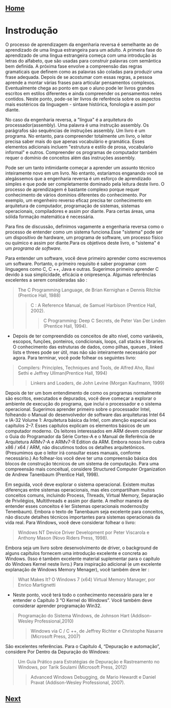 [Home](readme.md)
-------------------

# Instrodução


O processo de aprendizagem da engenharia reversa é semelhante ao de aprendizado de uma língua estrangeira para um adulto. A
primeira fase do aprendizado de uma língua estrangeira começa com uma introdução às letras do alfabeto, que são usadas para
construir palavras com semântica bem definida. A próxima fase envolve a compreensão das regras gramaticais que definem como as
palavras são coladas para produzir uma frase adequada. Depois de se acostumar com essas regras, a pessoa aprende a montar
várias frases para articular pensamentos complexos. Eventualmente chega ao ponto em que o aluno pode ler livros grandes 
escritos em estilos diferentes e ainda compreender os pensamentos neles contidos. Neste ponto, pode-se ler livros de
referência sobre os aspectos mais esotéricos da linguagem - sintaxe histórica, fonologia e assim por diante.


No caso da engenharia reversa, a "língua" é a arquitetura do processador(assembly). Uma palavra é uma instrução assembly. 
Os parágrafos são sequências de instruções assembly. Um livro é um programa. No entanto, para compreender totalmente um
livro, o leitor precisa saber mais do que apenas vocabulário e gramática. Esses elementos adicionais incluem "estrutura e 
estilo de prosa, vocabulario informal" e outros. Compreender os programas de computador também requer o domínio de 
conceitos além das instruções assembly.


Pode ser um tanto intimidante começar a aprender um assunto técnico inteiramente novo em um livro. No entanto, estaríamos 
enganando você se alegássemos que a engenharia reversa é um esforço de aprendizado simples e que pode ser completamente
dominado pela leitura deste livro. O processo de aprendizagem é bastante complexo porque requer conhecimento de vários 
domínios diferentes do conhecimento. Por exemplo, um engenheiro reverso eficaz precisa ter conhecimento em arquitetura de 
computador, programação de sistemas, sistemas operacionais, compiladores e assim por diante. Para certas áreas, uma sólida 
formação matemática é necessária.


Para fins de discussão, definimos vagamente a engenharia reversa como o processo de entender como um sistema funciona.Esse
"sistema" pode ser um dispositivo de hardware, um programa de software, um processo físico ou químico e assim por diante.Para
os objetivos deste livro, o "sistema" é um *programa de software*.

Para entender um software, você deve primeiro aprender como escrevemos um software. Portanto, o primeiro requisito é saber programar com linguagens como C, C ++, Java e outras. Sugerimos primeiro aprender C devido à sua simplicidade, eficácia e onipresença. Algumas referências excelentes a serem consideradas são :

> The C Programming Language, de Brian Kernighan e Dennis Ritchie (Prentice Hall, 1988) 
>> C : A Reference Manual, de Samuel Harbison (Prentice Hall, 2002). 
>>> C Programming: Deep C Secrets, de Peter Van Der Linden (Prentice Hall, 1994). 


- Depois de ter compreendido os conceitos de alto nível, como variáveis, escopos, funções, ponteiros, condicionais, loops,
call stacks e libraries. O conhecimento das estruturas de dados, como pilhas, queues , linked lists e threes pode ser útil,
mas não são inteiramente necessário por agora. Para terminar, você pode folhear os seguintes livro:

> Compilers: Principles, Techniques and Tools, de Alfred Aho, Ravi Sethi  e Jeffrey Ullman(Prentice Hall, 1994)
>> Linkers and Loaders, de John Levine (Morgan Kaufmann, 1999)


Depois de ter um bom entendimento de como os programas normalmente são escritos, executados e depurados, você deve começar a 
explorar o ambiente de execução do programa, que inclui o processador e o sistema operacional. Sugerimos aprender primeiro 
sobre o processador Intel, folheando o Manual do desenvolvedor de software das arquiteturas Intel 64 e IA-32 Volume 1: 
Arquitetura básica da Intel, com atenção especial aos capítulos 2–7. Esses capítulos explicam os elementos básicos de um 
computador moderno. Os leitores interessados ​​em ARM devem considerar o Guia do Programador da Série Cortex-A e o Manual de 
Referência de Arquitetura ARMv7-A e ARMv7-R Edition da ARM. Embora nosso livro cubra x86 / x64 / ARM, não discutimos todos os
detalhes arquitetônicos. (Presumimos que o leitor irá consultar esses manuais, conforme necessário.) Ao folhear-los você deve
ter uma compreensão básica dos blocos de construção técnicos de um sistema de computação. Para uma compreensão mais
conceitual, considere Structured Computer Organization de Andrew Tanenbaum (Prentice Hall, 1998).


Em seguida, você deve explorar o sistema operacional. Existem muitas diferenças entre sistemas operacionais, mas eles
compartilham  muitos conceitos comuns, incluindo Process, Threads, Virtual Memory, Separação de Privilégios, Multithreads e
assim por  diante. A melhor maneira de entender esses conceitos é ler Sistemas operacionais modernos(by Tenenbaum). Embora o
texto de Tanenbaum seja excelente para conceitos, não discute detalhes técnicos importantes para sistemas operacionais da vida
real. Para Windows, você deve considerar folhear o livro:

> Windows NT Device Driver Development por Peter Viscarola e Anthony Mason (Novo Riders Press, 1998).

Embora seja um livro sobre desenvolvimento de driver, o background de alguns capítulos fornecem uma introdução excelente e
concreta ao Windows. (Isso é também excelente material suplementar para o capítulo do Windows Kernel neste livro.) Para
inspiração adicional (e um excelente explanação de Windows Memory Menager), você também deve ler :

> What Makes It? O Windows 7 (x64) Virtual Memory Manager, por Enrico Martignetti


- Neste ponto, você terá todo o conhecimento necessário para ler e entender o Capítulo 3 “O Kernel do Windows”. Você também
deve considerar aprender programação Win32. 

> Programação do Sistema Windows, de Johnson Hart (Addison-Wesley Professional,2010)
>> Windows via C / C ++, de Jeffrey Richter e Christophe Nasarre (Microsoft Press, 2007)

São excelentes referências. Para o Capítulo 4, “Depuração e automação”, considere Por Dentro da Depuração do Windows:

> Um Guia Prático para Estratégias de Depuração e Rastreamento no Windows, por Tarik Soulami (Microsoft Press, 2012)
>> Advanced Windows Debugging, de Mario Hewardt e Daniel Pravat (Addison-Wesley Professional, 2007).



[Next](chapter-1/x86-and-64.md)
--------------------------------